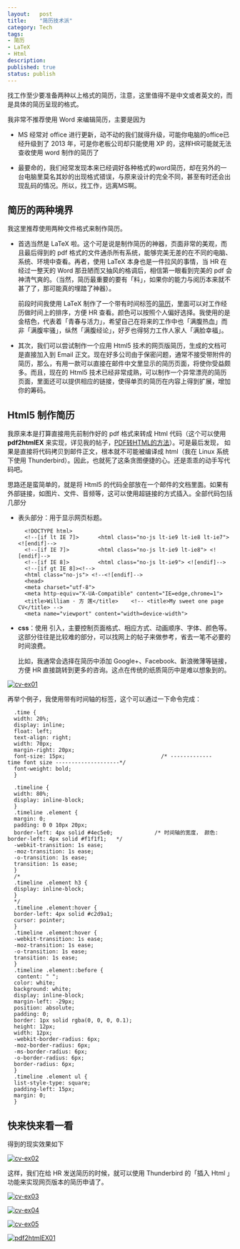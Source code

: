 ```yaml
---
layout:   post
title:    "简历技术派"
category: Tech 
tags:     
- 简历
- LaTeX
- Html
description: 
published: true
status: publish
---
```

 
找工作至少要准备两种以上格式的简历，注意，这里值得不是中文或者英文的，而是具体的简历呈现的格式。
 
我非常不推荐使用 Word 来编辑简历，主要是因为
 
- MS 经常对 office 进行更新，动不动的我们就得升级，可能你电脑的office已经升级到了 2013 年，可是你老板公司却只能使用 XP 的，这样HR可能就无法查收使用 word 制作的简历了
 
- 最要命的，我们经常发现本来已经调好各种格式的word简历，却在另外的一台电脑里莫名其妙的出现格式错误，与原来设计的完全不同，甚至有时还会出现乱码的情况。所以，找工作，远离MS啊。
 
## 简历的两种境界
 
我这里推荐使用两种文件格式来制作简历。
 
<!-- more -->
 
- 首选当然是 LaTeX 啦。这个可是说是制作简历的神器，页面非常的美观，而且最后得到的 pdf 格式的文件通杀所有系统，能够完美无差的在不同的电脑、系统、环境中查看。再者，使用 LaTeX 本身也是一件拉风的事情，当 HR 在经过一整天的 Word 那丑陋而又抽风的格调后，相信第一眼看到完美的 pdf 会神清气爽的。（当然，简历最重要的要有「料」，如果你的能力与阅历本来就不甚了了，那可能真的埋踏了神器）。
    
  前段时间我使用 LaTeX 制作了一个带有时间标签的[简历](http://williamlfang.qiniudn.com/cv/william_cn.pdf)，里面可以对工作经历做时间上的排序，方便 HR 查看。颜色可以按照个人偏好选择。我使用的是金桔色，代表着「青春与活力」，希望自己在将来的工作中也「满腹热血」而非「满腹牢骚」，纵然「满腹经论」，好歹也得努力工作人家人「满脸幸福」。
 
- 其次，我们可以尝试制作一个应用 Html5 技术的网页版简历，生成的文档可是直接加入到 Email 正文。现在好多公司由于保密问题，通常不接受带附件的简历，那么，有用一款可以直接在邮件中文里显示的简历页面，将使你受益颇多。而且，现在的 Html5 技术已经非常成熟，可以制作一个异常漂亮的简历页面，里面还可以提供相应的链接，使得单页的简历在内容上得到扩展，增加你的筹码。
 
## Html5 制作简历
 
我原来本是打算直接用先前制作好的 pdf 格式来转成 Html 代码（这个可以使用 **pdf2htmlEX** 来实现，详见我的帖子，[PDF转HTML的方法](http://williamlfang.github.io/cn/2014/03/30/pdf-zhuan-html-de-fang-fa/)）。可是最后发现， 如果是直接将代码拷贝到邮件正文，根本就不可能被编译成 html（我在 Linux 系统下使用 Thunderbird）。因此，也就死了这条贪图便捷的心。还是乖乖的动手写代码吧。
  
思路还是蛮简单的，就是将 Html5 的代码全部放在一个邮件的文档里面。如果有外部链接，如图片、文件、音频等，这可以使用超链接的方式插入。全部代码包括几部分
 
- 表头部分：用于显示网页标题。
 
        <!DOCTYPE html>
        <!--[if lt IE 7]>      <html class="no-js lt-ie9 lt-ie8 lt-ie7"> <![endif]-->
        <!--[if IE 7]>         <html class="no-js lt-ie9 lt-ie8"> <![endif]-->
        <!--[if IE 8]>         <html class="no-js lt-ie9"> <![endif]-->
        <!--[if gt IE 8]><!--> 
        <html class="no-js"> <!--<![endif]-->
        <head>
        <meta charset="utf-8">
        <meta http-equiv="X-UA-Compatible" content="IE=edge,chrome=1">
        <title>William · 方 莲</title>  	<!-- <title>My sweet one page CV</title> -->
        <meta name="viewport" content="width=device-width">
 
- **css**：使用 **<style type="text/css"> </style>** 引入，主要控制页面格式、相应方式、动画顺序、字体、颜色等。这部分往往是比较难的部分，可以找网上的帖子来做参考，省去一笔不必要的时间浪费。
 
  比如，我通常会选择在简历中添加 Google+、Facebook、新浪微薄等链接，方便 HR 直接跳转到更多的咨询。这点在传统的纸质简历中是难以想象到的。
  
[![cv-ex01](/cn/assets/images/r-figures/2014-03-31-jian-li-ji-shu-pai/cn-ex01.png)](/cn/assets/images/r-figures/2014-03-31-jian-li-ji-shu-pai/cv-ex01.png)
  
  再举个例子，我使用带有时间轴的标签，这个可以通过一下命令完成：
  
      .time {
      width: 20%;
      display: inline;
      float: left;
      text-align: right;
      width: 70px;
      margin-right: 20px;
      font-size: 15px;                              /* -------------   time font size --------------------*/
      font-weight: bold;
      }
      
      .timeline {
      width: 80%;
      display: inline-block;
      }
      .timeline .element {
      margin: 0;
      padding: 0 0 10px 20px;
      border-left: 4px solid #4ec5e0;             /* 时间轴的宽度， 颜色: border-left: 4px solid #f1f1f1;   */
      -webkit-transition: 1s ease;
      -moz-transition: 1s ease;
      -o-transition: 1s ease;
      transition: 1s ease;
      }
      /*
      .timeline .element h3 {
      display: inline-block;
      }
      */
      .timeline .element:hover {
      border-left: 4px solid #c2d9a1;
      cursor: pointer;
      }
      .timeline .element:hover {
      -webkit-transition: 1s ease;
      -moz-transition: 1s ease;
      -o-transition: 1s ease;
      transition: 1s ease;
      }
      .timeline .element::before {
       content: " ";
      color: white;
      background: white;
      display: inline-block;
      margin-left: -29px;
      position: absolute;
      padding: 0;
      border: 1px solid rgba(0, 0, 0, 0.1);
      height: 12px;
      width: 12px;
      -webkit-border-radius: 6px;
      -moz-border-radius: 6px;
      -ms-border-radius: 6px;
      -o-border-radius: 6px;
      border-radius: 6px;
      }
      .timeline .element ul {
      list-style-type: square;
      padding-left: 15px;
      margin: 0;
      }
 
## 快来快来看一看
 
  得到的现实效果如下
  
[![cv-ex02](/cn/assets/images/r-figures/2014-03-31-jian-li-ji-shu-pai/cn-ex02.png)](/cn/assets/images/r-figures/2014-03-31-jian-li-ji-shu-pai/cv-ex02.png)
  
  这样，我们在给 HR 发送简历的时候，就可以使用 Thunderbird 的「插入 Html 」功能来实现网页版本的简历申请了。
  
[![cv-ex03](/cn/assets/images/r-figures/2014-03-31-jian-li-ji-shu-pai/cn-ex03.png)](/cn/assets/images/r-figures/2014-03-31-jian-li-ji-shu-pai/cv-ex03.png)
    
[![cv-ex04](/cn/assets/images/r-figures/2014-03-31-jian-li-ji-shu-pai/cn-ex04.png)](/cn/assets/images/r-figures/2014-03-31-jian-li-ji-shu-pai/cv-ex04.png)
  
[![cv-ex05](/cn/assets/images/r-figures/2014-03-31-jian-li-ji-shu-pai/cn-ex04.png)](/cn/assets/images/r-figures/2014-03-31-jian-li-ji-shu-pai/cv-ex05.png)
 
[![pdf2htmlEX01](/cn/assets/images/r-figures/2014-03-30-pdf-zhuan-html-de-fang-fa/pdf2htmlEX01.png)](/cn/assets/images/r-figures/2014-03-30-pdf-zhuan-html-de-fang-fa/pdf2htmlEX01.png)
  
  
  
  
